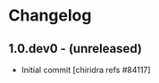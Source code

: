 Changelog
=========

1.0.dev0 - (unreleased)
-----------------------
* Initial commit
  [chiridra refs #84117]
